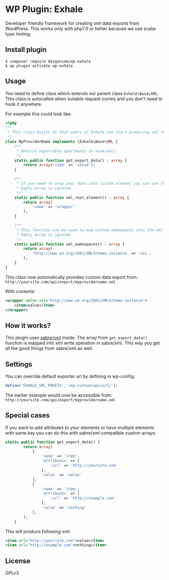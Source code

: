 # WP Plugin: Exhale
Developer friendly framework for creating xml data exports from WordPress.
This works only with php7.0 or better because we use scalar type hinting.

## Install plugin
```
$ composer require devgeniem/wp-exhale
$ wp plugin activate wp-exhale
```

## Usage
You need to define class which extends our parent class `Exhale\Base\XML`.
This class is autocalled when suitable request comes and you don't need to hook it anywhere.

For example this could look like:
```php
<?php
/**
 * This class exists so that users of Exhale can start producing xml really quickly
 */
class MyProviderName implements \Exhale\Base\XML {
    /**
     * Returns exportable apartments to Vuokraovi
     */
    static public function get_export_data() : array {
        return array('item' => 'value');
    }

    /**
     * If you need to wrap your data into custom element you can use this
     * Empty array is ignored
     */
    static public function xml_root_element() : array {
        return array(
            'name' => 'wrapper'
        );
    }

    /**
     * This function can be used to map custom namespaces into the xml
     * Empty array is ignored
     */
    static public function xml_namespaces() : array {
        return array(
            'http://www.w3.org/2001/XMLSchema-instance' => 'xsi',
        );
    }
}
```

This class now automatically provides custom data export from: `http://yoursite.com/api/export/myprovidername.xml`

With contents:
```xml
<wrapper xmlns:xsi="http://www.w3.org/2001/XMLSchema-instance">
    <item>value</item>
</wrapper>
```

## How it works?
This plugin uses [sabre/xml](http://sabre.io/xml/writing/) inside.
The array from `get_export_data()` function is mapped into xml write operation in sabre/xml.
This way you get all the good things from sabre/xml as well.

## Settings
You can override default exporter url by defining in wp-config:
```php
define('EXHALE_URL_PREFIX','/my-custom/api/url/');
```
The earlier example would now be accessible from: `http://yoursite.com/api/export/myprovidername.xml`

## Special cases
If you want to add attributes to your elements or have multiple elements with same key you can do this with sabre/xml compatible custom arrays:
```php
static public function get_export_data() {
        return array(
            [
                'name' => 'item',
                'attributes' => [
                    'url' => 'http://yoursite.com'
                ],
                'value' => 'value'
            ],
            [
                'name' => 'item',
                'attributes' => [
                    'url' => 'http://example.com'
                ],
                'value' => 'nothing'
            ],
        );
    }
```
This will produce following xml:
```xml
<item url="http://yoursite.com">value</item>
<item url="http://example.com">nothing</item>
```

## License
GPLv3
